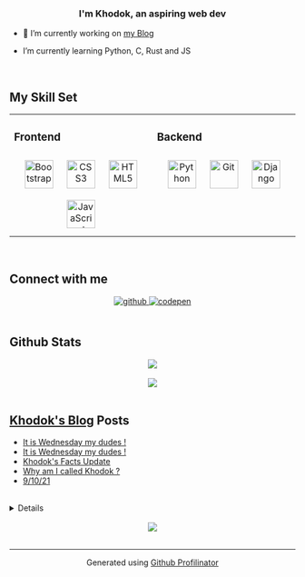 ### <div align="center">I'm Khodok, an aspiring web dev</div>  


- 🔭 I’m currently working on [my Blog](https://github.com/Khoding/khoBlog)  


- I’m currently learning Python, C, Rust and JS  


<br/>  


## My Skill Set  
<table><tr><td valign="top" width="50%">



### Frontend  
<div align="center">  
<img style="margin: 10px" src="https://profilinator.rishav.dev/skills-assets/bootstrap-plain.svg" alt="Bootstrap" height="50" />  
<img style="margin: 10px" src="https://profilinator.rishav.dev/skills-assets/css3-original-wordmark.svg" alt="CSS3" height="50" />  
<img style="margin: 10px" src="https://profilinator.rishav.dev/skills-assets/html5-original-wordmark.svg" alt="HTML5" height="50" />  
<img style="margin: 10px" src="https://profilinator.rishav.dev/skills-assets/javascript-original.svg" alt="JavaScript" height="50" />  
</div>

</td><td valign="top" width="50%">

### Backend  
<div align="center">  
<img style="margin: 10px" src="https://profilinator.rishav.dev/skills-assets/python-original.svg" alt="Python" height="50" />  
<img style="margin: 10px" src="https://profilinator.rishav.dev/skills-assets/git-scm-icon.svg" alt="Git" height="50" />  
<img style="margin: 10px" src="https://profilinator.rishav.dev/skills-assets/django-original.svg" alt="Django" height="50" />  
</div>

</td></tr></table>  

<br/>  


## Connect with me  
<div align="center">
<a href="https://github.com/Khoding" target="_blank">
<img src=https://img.shields.io/badge/github-%2324292e.svg?&style=for-the-badge&logo=github&logoColor=white alt=github style="margin-bottom: 5px;" />
</a>
<a href="https://codepen.com/Khodok" target="_blank">
<img src=https://img.shields.io/badge/codepen-%23131417.svg?&style=for-the-badge&logo=codepen&logoColor=white alt=codepen style="margin-bottom: 5px;" />
</a>  
</div>  


<br/>  


## Github Stats  
<div align="center"><img src="https://github-readme-stats.vercel.app/api?username=Khoding&show_icons=true&count_private=true&hide_border=true" align="center" /></div>  

<br/>  

<div align="center"><img src="https://github-readme-streak-stats.herokuapp.com?user=Khoding&theme=shades-of-purple" align="center" /></div>

<br/>  


## [Khodok's Blog] Posts  
<!-- BLOG-POST-LIST:START -->
- [It is Wednesday my dudes !](https://www.khodok.xyz/post/it-is-wednesday-my-dudes-9/)
- [It is Wednesday my dudes !](https://www.khodok.xyz/post/it-is-wednesday-my-dudes-8/)
- [Khodok's Facts Update](https://www.khodok.xyz/post/khodoks-facts-update/)
- [Why am I called Khodok ?](https://www.khodok.xyz/post/why-am-i-called-khodok/)
- [9/10/21](https://www.khodok.xyz/post/91021s/)
<!-- BLOG-POST-LIST:END -->  

<br/>  

<details><div align="center"><img src="https://spotify-github-profile.vercel.app/api/view?uid=spotrut-j&cover_image=true&theme=default" /></div></details>  

<br/>  

<div align="center">
<img src="https://komarev.com/ghpvc/?username=Khoding&&style=flat-square" align="center" />
</div>  

<br />

----
<div align="center">Generated using <a href="https://profilinator.rishav.dev/" target="_blank">Github Profilinator</a></div>

[khodok's blog]: https://khoding.github.io/Khodirect/khoBlog "Khodok's Blog"
